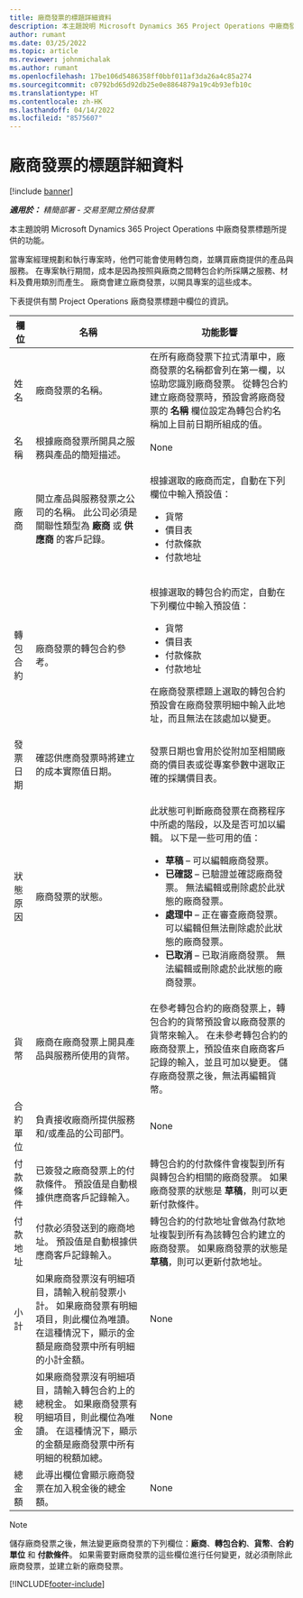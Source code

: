 ```yaml
---
title: 廠商發票的標題詳細資料
description: 本主題說明 Microsoft Dynamics 365 Project Operations 中廠商發票標題所提供的功能。
author: rumant
ms.date: 03/25/2022
ms.topic: article
ms.reviewer: johnmichalak
ms.author: rumant
ms.openlocfilehash: 17be106d5486358ff0bbf011af3da26a4c85a274
ms.sourcegitcommit: c0792bd65d92db25e0e8864879a19c4b93efb10c
ms.translationtype: HT
ms.contentlocale: zh-HK
ms.lasthandoff: 04/14/2022
ms.locfileid: "8575607"
---
```

# <a name="header-details-for-vendor-invoices"></a>廠商發票的標題詳細資料

[!include [banner](../../includes/dataverse-preview.md)]

_**適用於：** 精簡部署 - 交易至開立預估發票_

本主題說明 Microsoft Dynamics 365 Project Operations 中廠商發票標題所提供的功能。

當專案經理規劃和執行專案時，他們可能會使用轉包商，並購買廠商提供的產品與服務。 在專案執行期間，成本是因為按照與廠商之間轉包合約所採購之服務、材料及費用類別而產生。 廠商會建立廠商發票，以開具專案的這些成本。

下表提供有關 Project Operations 廠商發票標題中欄位的資訊。

| 欄位 | 名稱 | 功能影響 |
| --- | --- | --- |
| 姓名 | 廠商發票的名稱。 | 在所有廠商發票下拉式清單中，廠商發票的名稱都會列在第一欄，以協助您識別廠商發票。 從轉包合約建立廠商發票時，預設會將廠商發票的 **名稱** 欄位設定為轉包合約名稱加上目前日期所組成的值。 |
| 名稱 | 根據廠商發票所開具之服務與產品的簡短描述。 | None |
| 廠商 | 開立產品與服務發票之公司的名稱。 此公司必須是關聯性類型為 **廠商** 或 **供應商** 的客戶記錄。 | <p>根據選取的廠商而定，自動在下列欄位中輸入預設值：</p><ul><li>貨幣</li><li>價目表</li><li>付款條款</li><li>付款地址</li></ul> |
| 轉包合約 | 廠商發票的轉包合約參考。 | <p>根據選取的轉包合約而定，自動在下列欄位中輸入預設值：</p><ul><li>貨幣</li><li>價目表</li><li>付款條款</li><li>付款地址</li></ul><p>在廠商發票標題上選取的轉包合約預設會在廠商發票明細中輸入此地址，而且無法在該處加以變更。</p> |
| 發票日期 | 確認供應商發票時將建立的成本實際值日期。 | 發票日期也會用於從附加至相關廠商的價目表或從專案參數中選取正確的採購價目表。 |
| 狀態原因 | 廠商發票的狀態。 | <p>此狀態可判斷廠商發票在商務程序中所處的階段，以及是否可加以編輯。 以下是一些可用的值：</p><ul><li>**草稿** – 可以編輯廠商發票。</li><li>**已確認** – 已驗證並確認廠商發票。 無法編輯或刪除處於此狀態的廠商發票。</li><li>**處理中** – 正在審查廠商發票。 可以編輯但無法刪除處於此狀態的廠商發票。</li><li>**已取消** – 已取消廠商發票。 無法編輯或刪除處於此狀態的廠商發票。</li></ul> |
| 貨幣 | 廠商在廠商發票上開具產品與服務所使用的貨幣。 | 在參考轉包合約的廠商發票上，轉包合約的貨幣預設會以廠商發票的貨幣來輸入。 在未參考轉包合約的廠商發票上，預設值來自廠商客戶記錄的輸入，並且可加以變更。 儲存廠商發票之後，無法再編輯貨幣。 |
| 合約單位 | 負責接收廠商所提供服務和/或產品的公司部門。 | None |
| 付款條件 | 已簽發之廠商發票上的付款條件。 預設值是自動根據供應商客戶記錄輸入。 | 轉包合約的付款條件會複製到所有與轉包合約相關的廠商發票。 如果廠商發票的狀態是 **草稿**，則可以更新付款條件。 |
| 付款地址 | 付款必須發送到的廠商地址。 預設值是自動根據供應商客戶記錄輸入。 | 轉包合約的付款地址會做為付款地址複製到所有為該轉包合約建立的廠商發票。 如果廠商發票的狀態是 **草稿**，則可以更新付款地址。 |
| 小計 | 如果廠商發票沒有明細項目，請輸入稅前發票小計。 如果廠商發票有明細項目，則此欄位為唯讀。 在這種情況下，顯示的金額是廠商發票中所有明細的小計金額。 | None |
| 總稅金 | 如果廠商發票沒有明細項目，請輸入轉包合約上的總稅金。 如果廠商發票有明細項目，則此欄位為唯讀。 在這種情況下，顯示的金額是廠商發票中所有明細的稅額加總。 | None |
| 總金額 | 此導出欄位會顯示廠商發票在加入稅金後的總金額。 | None |

> [!NOTE]
> 儲存廠商發票之後，無法變更廠商發票的下列欄位：**廠商**、**轉包合約**、**貨幣**、**合約單位** 和 **付款條件**。 如果需要對廠商發票的這些欄位進行任何變更，就必須刪除此廠商發票，並建立新的廠商發票。

[!INCLUDE[footer-include](../../includes/footer-banner.md)]
